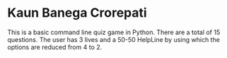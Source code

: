 # Kaun Banega Crorepati
This is a basic command line quiz game in Python. There are a total of 15 questions. The user has 3 lives and a 50-50 HelpLine by using which the options are reduced from 4 to 2.
